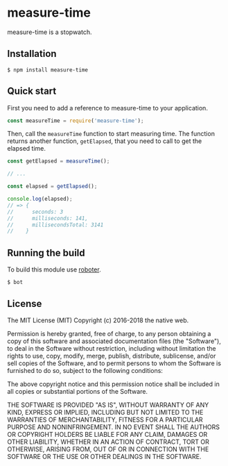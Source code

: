 # measure-time

measure-time is a stopwatch.

## Installation

```shell
$ npm install measure-time
```

## Quick start

First you need to add a reference to measure-time to your application.

```javascript
const measureTime = require('measure-time');
```

Then, call the `measureTime` function to start measuring time. The function returns another function, `getElapsed`, that you need to call to get the elapsed time.

```javascript
const getElapsed = measureTime();

// ...

const elapsed = getElapsed();

console.log(elapsed);
// => {
//      seconds: 3
//      milliseconds: 141,
//      millisecondsTotal: 3141
//    }
```

## Running the build

To build this module use [roboter](https://www.npmjs.com/package/roboter).

```shell
$ bot
```

## License

The MIT License (MIT)
Copyright (c) 2016-2018 the native web.

Permission is hereby granted, free of charge, to any person obtaining a copy of this software and associated documentation files (the "Software"), to deal in the Software without restriction, including without limitation the rights to use, copy, modify, merge, publish, distribute, sublicense, and/or sell copies of the Software, and to permit persons to whom the Software is furnished to do so, subject to the following conditions:

The above copyright notice and this permission notice shall be included in all copies or substantial portions of the Software.

THE SOFTWARE IS PROVIDED "AS IS", WITHOUT WARRANTY OF ANY KIND, EXPRESS OR IMPLIED, INCLUDING BUT NOT LIMITED TO THE WARRANTIES OF MERCHANTABILITY, FITNESS FOR A PARTICULAR PURPOSE AND NONINFRINGEMENT. IN NO EVENT SHALL THE AUTHORS OR COPYRIGHT HOLDERS BE LIABLE FOR ANY CLAIM, DAMAGES OR OTHER LIABILITY, WHETHER IN AN ACTION OF CONTRACT, TORT OR OTHERWISE, ARISING FROM, OUT OF OR IN CONNECTION WITH THE SOFTWARE OR THE USE OR OTHER DEALINGS IN THE SOFTWARE.
